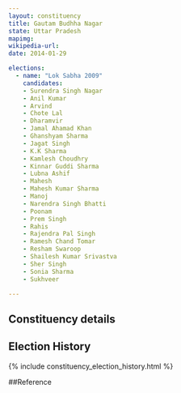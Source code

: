 ```yaml
---
layout: constituency
title: Gautam Budhha Nagar
state: Uttar Pradesh
mapimg: 
wikipedia-url: 
date: 2014-01-29

elections: 
  - name: "Lok Sabha 2009"
    candidates: 
    - Surendra Singh Nagar 
    - Anil Kumar 
    - Arvind 
    - Chote Lal 
    - Dharamvir 
    - Jamal Ahamad Khan 
    - Ghanshyam Sharma 
    - Jagat Singh 
    - K.K Sharma 
    - Kamlesh Choudhry 
    - Kinnar Guddi Sharma 
    - Lubna Ashif 
    - Mahesh 
    - Mahesh Kumar Sharma 
    - Manoj 
    - Narendra Singh Bhatti 
    - Poonam 
    - Prem Singh 
    - Rahis 
    - Rajendra Pal Singh 
    - Ramesh Chand Tomar 
    - Resham Swaroop 
    - Shailesh Kumar Srivastva 
    - Sher Singh 
    - Sonia Sharma 
    - Sukhveer 

---
```

## Constituency details


## Election History
{% include constituency_election_history.html %}

##Reference
